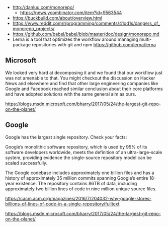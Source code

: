 - http://danluu.com/monorepo/
  - https://news.ycombinator.com/item?id=9563544
- https://buckbuild.com/about/overview.html
- https://www.reddit.com/r/programming/comments/41od1s/dangers_of_monorepo_projects/
- https://github.com/babel/babel/blob/master/doc/design/monorepo.md
- Lerna is a tool that optimizes the workflow around managing multi-package repositories with git and npm https://github.com/lerna/lerna

## Microsoft

We looked very hard at decomposing it and we found that our workflow just was not amenable to that. You might checkout the discussion on Hacker News and elsewhere and find that other large engineering companies like Google and Facebook reached similar conclusion about their core platforms and have adopted solutions with the same general aim as ours.

https://blogs.msdn.microsoft.com/bharry/2017/05/24/the-largest-git-repo-on-the-planet/

## Google

Google has the largest single repository. Check your facts:

Google’s monolithic software repository, which is used by 95% of its software developers worldwide, meets the definition of an ultra-large-scale system, providing evidence the single-source repository model can be scaled successfully.

The Google codebase includes approximately one billion files and has a history of approximately 35 million commits spanning Google’s entire 18-year existence. The repository contains 86TB of data, including approximately two billion lines of code in nine million unique source files.

https://cacm.acm.org/magazines/2016/7/204032-why-google-stores-billions-of-lines-of-code-in-a-single-repository/fulltext

https://blogs.msdn.microsoft.com/bharry/2017/05/24/the-largest-git-repo-on-the-planet/
